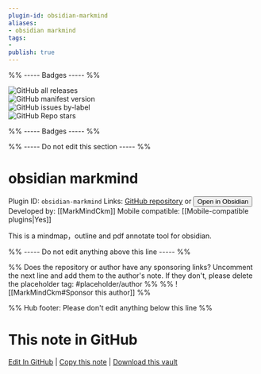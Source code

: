 ```yaml
---
plugin-id: obsidian-markmind
aliases:
- obsidian markmind
tags: 
- 
publish: true
---
```


%% ----- Badges ----- %%

![GitHub all releases](https://img.shields.io/github/downloads/MarkMindCkm/obsidian-markmind/total?color=573E7A&logo=github&style=for-the-badge)   
![GitHub manifest version](https://img.shields.io/github/manifest-json/v/MarkMindCkm/obsidian-markmind?color=573E7A&logo=github&style=for-the-badge)   
![GitHub issues by-label](https://img.shields.io/github/issues/MarkMindCkm/obsidian-markmind/help%20wanted?color=573E7A&logo=github&style=for-the-badge)   
![GitHub Repo stars](https://img.shields.io/github/stars/MarkMindCkm/obsidian-markmind?color=573E7A&logo=github&style=for-the-badge)

%% ----- Badges ----- %%

%% ----- Do not edit this section ----- %%

# obsidian markmind

Plugin ID: `obsidian-markmind`
Links: [GitHub repository](https://github.com/MarkMindCkm/obsidian-markmind) or [<button id=HH>Open in Obsidian</button>](obsidian://goto-plugin?id=obsidian-markmind)
Developed by: [[MarkMindCkm]]
Mobile compatible: [[Mobile-compatible plugins|Yes]]

This is a mindmap，outline and pdf annotate tool for obsidian.

%% ----- Do not edit anything above this line ----- %% 

%% Does the repository or author have any sponsoring links? Uncomment the next line and add them to the author's note. If they don't, please delete the placeholder tag: #placeholder/author %%
%% ![[MarkMindCkm#Sponsor this author]] %%

%% Hub footer: Please don't edit anything below this line %%

# This note in GitHub

<span class="git-footer">[Edit In GitHub](https://github.dev/obsidian-community/obsidian-hub/blob/main/02%20-%20Community%20Expansions/02.05%20All%20Community%20Expansions/Plugins/obsidian-markmind.md "git-hub-edit-note") | [Copy this note](https://raw.githubusercontent.com/obsidian-community/obsidian-hub/main/02%20-%20Community%20Expansions/02.05%20All%20Community%20Expansions/Plugins/obsidian-markmind.md "git-hub-copy-note") | [Download this vault](https://github.com/obsidian-community/obsidian-hub/archive/refs/heads/main.zip "git-hub-download-vault") </span>